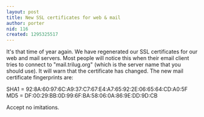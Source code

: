 ```yaml
---
layout: post
title: New SSL certificates for web & mail
author: porter
nid: 116
created: 1295325517
---
```

It's that time of year again.  We have regenerated our SSL certificates for our web and mail servers.  Most people will notice this when their email client tries to connect to "mail.trilug.org" (which is the server name that you should use).  It will warn that the certificate has changed.  The new mail certificate fingerprints are:

SHA1 = 92:8A:60:97:6C:A9:37:C7:67:E4:A7:65:92:2E:06:65:64:CD:A0:5F
MD5 = DF:00:29:BB:0D:99:6F:BA:58:06:0A:86:9E:DD:9D:CB

Accept no imitations.
